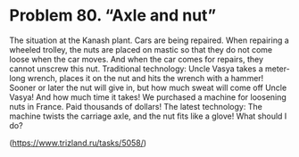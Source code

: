 # Problem 80. “Axle and nut”

The situation at the Kanash plant. Cars are being repaired. When repairing a wheeled trolley, the nuts are placed on mastic so that they do not come loose when the car moves. And when the car comes for repairs, they cannot unscrew this nut. Traditional technology: Uncle Vasya takes a meter-long wrench, places it on the nut and hits the wrench with a hammer! Sooner or later the nut will give in, but how much sweat will come off Uncle Vasya! And how much time it takes! We purchased a machine for loosening nuts in France. Paid thousands of dollars! The latest technology: The machine twists the carriage axle, and the nut fits like a glove! What should I do?

(https://www.trizland.ru/tasks/5058/)